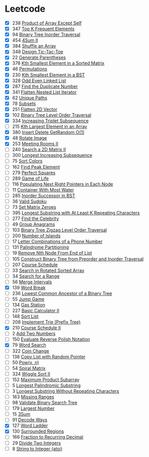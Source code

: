 # Leetcode
- [x] 238	[Product of Array Except Self](https://leetcode.com/problems/product-of-array-except-self)  
- [x] 347	[Top K Frequent Elements](https://leetcode.com/problems/top-k-frequent-elements)  
- [x] 94	[Binary Tree Inorder Traversal](https://leetcode.com/problems/binary-tree-inorder-traversal)  
- [x] 454	[4Sum II](https://leetcode.com/problems/4sum-ii)  
- [x] 384	[Shuffle an Array](https://leetcode.com/problems/shuffle-an-array)  
- [x] 348	[Design Tic-Tac-Toe](https://leetcode.com/problems/design-tic-tac-toe)  
- [x] 22	[Generate Parentheses](https://leetcode.com/problems/generate-parentheses)  
- [x] 378	[Kth Smallest Element in a Sorted Matrix](https://leetcode.com/problems/kth-smallest-element-in-a-sorted-matrix)  
- [x] 46	[Permutations](https://leetcode.com/problems/permutations)  
- [x] 230	[Kth Smallest Element in a BST](https://leetcode.com/problems/kth-smallest-element-in-a-bst)  
- [x] 328	[Odd Even Linked List](https://leetcode.com/problems/odd-even-linked-list)  
- [x] 287	[Find the Duplicate Number](https://leetcode.com/problems/find-the-duplicate-number)  
- [x] 341	[Flatten Nested List Iterator](https://leetcode.com/problems/flatten-nested-list-iterator)  
- [x] 62	[Unique Paths](https://leetcode.com/problems/unique-paths)  
- [x] 78	[Subsets](https://leetcode.com/problems/subsets)  
- [x] 251	[Flatten 2D Vector](https://leetcode.com/problems/flatten-2d-vector)   
- [x] 102	[Binary Tree Level Order Traversal](https://leetcode.com/problems/binary-tree-level-order-traversal)  
- [x] 334	[Increasing Triplet Subsequence](https://leetcode.com/problems/increasing-triplet-subsequence)  
- [ ] 215	[Kth Largest Element in an Array](https://leetcode.com/problems/kth-largest-element-in-an-array)  
- [x] 380	[Insert Delete GetRandom O(1)](https://leetcode.com/problems/insert-delete-getrandom-o1) 
- [x] 48	[Rotate Image](https://leetcode.com/problems/rotate-image)  
- [x] 253	[Meeting Rooms II](https://leetcode.com/problems/meeting-rooms-ii)  
- [ ] 240	[Search a 2D Matrix II](https://leetcode.com/problems/search-a-2d-matrix-ii)  
- [ ] 300	[Longest Increasing Subsequence](https://leetcode.com/problems/longest-increasing-subsequence)  
- [ ] 75	[Sort Colors](https://leetcode.com/problems/sort-colors)  
- [ ] 162	[Find Peak Element](https://leetcode.com/problems/find-peak-element)  
- [ ] 279	[Perfect Squares](https://leetcode.com/problems/perfect-squares)  
- [ ] 289	[Game of Life](https://leetcode.com/problems/game-of-life)  
- [ ] 116	[Populating Next Right Pointers in Each Node](https://leetcode.com/problems/populating-next-right-pointers-in-each-node)  
- [ ] 11	[Container With Most Water](https://leetcode.com/problems/container-with-most-water)  
- [ ] 285	[Inorder Successor in BST](https://leetcode.com/problems/inorder-successor-in-bst)  
- [ ] 36	[Valid Sudoku](https://leetcode.com/problems/valid-sudoku)  
- [ ] 73	[Set Matrix Zeroes](https://leetcode.com/problems/set-matrix-zeroes)  
- [ ] 395	[Longest Substring with At Least K Repeating Characters](https://leetcode.com/problems/longest-substring-with-at-least-k-repeating-characters)  
- [ ] 277	[Find the Celebrity](https://leetcode.com/problems/find-the-celebrity)  
- [ ] 49	[Group Anagrams](https://leetcode.com/problems/group-anagrams)  
- [ ] 103	[Binary Tree Zigzag Level Order Traversal](https://leetcode.com/problems/binary-tree-zigzag-level-order-traversal)  
- [ ] 200	[Number of Islands](https://leetcode.com/problems/number-of-islands)  
- [ ] 17	[Letter Combinations of a Phone Number](https://leetcode.com/problems/letter-combinations-of-a-phone-number)  
- [ ] 131	[Palindrome Partitioning](https://leetcode.com/problems/palindrome-partitioning)  
- [ ] 19	[Remove Nth Node From End of List](https://leetcode.com/problems/remove-nth-node-from-end-of-list)  
- [ ] 105	[Construct Binary Tree from Preorder and Inorder Traversal](https://leetcode.com/problems/construct-binary-tree-from-preorder-and-inorder-traversal)  
- [ ] 207	[Course Schedule](https://leetcode.com/problems/course-schedule)  
- [ ] 33	[Search in Rotated Sorted Array](https://leetcode.com/problems/search-in-rotated-sorted-array)  
- [ ] 34	[Search for a Range](https://leetcode.com/problems/search-for-a-range)  
- [ ] 56	[Merge Intervals](https://leetcode.com/problems/merge-intervals)  
- [x] 139	[Word Break](https://leetcode.com/problems/word-break)  
- [ ] 236	[Lowest Common Ancestor of a Binary Tree](https://leetcode.com/problems/lowest-common-ancestor-of-a-binary-tree)  
- [ ] 55	[Jump Game](https://leetcode.com/problems/jump-game)  
- [ ] 134	[Gas Station](https://leetcode.com/problems/gas-station)  
- [ ] 227	[Basic Calculator II](https://leetcode.com/problems/basic-calculator-ii)  
- [ ] 148	[Sort List](https://leetcode.com/problems/sort-list)  
- [ ] 208	[Implement Trie (Prefix Tree)](https://leetcode.com/problems/implement-trie-prefix-tree)  
- [x] 210	[Course Schedule II](https://leetcode.com/problems/course-schedule-ii)  
- [ ] 2	[Add Two Numbers](https://leetcode.com/problems/add-two-numbers)  
- [ ] 150	[Evaluate Reverse Polish Notation](https://leetcode.com/problems/evaluate-reverse-polish-notation)  
- [x] 79	[Word Search](https://leetcode.com/problems/word-search)  
- [ ] 322	[Coin Change](https://leetcode.com/problems/coin-change)  
- [ ] 138	[Copy List with Random Pointer](https://leetcode.com/problems/copy-list-with-random-pointer)  
- [ ] 50	[Pow(x, n)](https://leetcode.com/problems/powx-n)  
- [ ] 54	[Spiral Matrix](https://leetcode.com/problems/spiral-matrix)  
- [ ] 324	[Wiggle Sort II](https://leetcode.com/problems/wiggle-sort-ii)  
- [ ] 152	[Maximum Product Subarray](https://leetcode.com/problems/maximum-product-subarray)  
- [ ] 5	[Longest Palindromic Substring](https://leetcode.com/problems/longest-palindromic-substring)  
- [ ] 3	[Longest Substring Without Repeating Characters](https://leetcode.com/problems/longest-substring-without-repeating-characters)  
- [ ] 163	[Missing Ranges](https://leetcode.com/problems/missing-ranges)  
- [ ] 98	[Validate Binary Search Tree](https://leetcode.com/problems/validate-binary-search-tree)  
- [ ] 179	[Largest Number](https://leetcode.com/problems/largest-number)  
- [ ] 15	[3Sum](https://leetcode.com/problems/3sum)  
- [ ] 91	[Decode Ways](https://leetcode.com/problems/decode-ways)  
- [x] 127	[Word Ladder](https://leetcode.com/problems/word-ladder)  
- [x] 130	[Surrounded Regions](https://leetcode.com/problems/surrounded-regions)  
- [ ] 166	[Fraction to Recurring Decimal](https://leetcode.com/problems/fraction-to-recurring-decimal)  
- [ ] 29	[Divide Two Integers](https://leetcode.com/problems/divide-two-integers)  
- [ ] 8	[String to Integer (atoi)](https://leetcode.com/problems/string-to-integer-atoi)  
